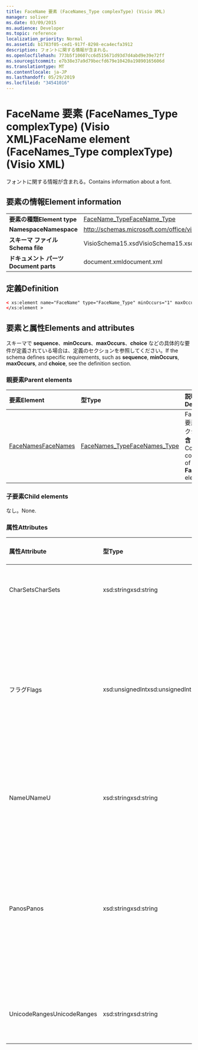 ```yaml
---
title: FaceName 要素 (FaceNames_Type complexType) (Visio XML)
manager: soliver
ms.date: 03/09/2015
ms.audience: Developer
ms.topic: reference
localization_priority: Normal
ms.assetid: b1783f05-ced1-917f-8298-eca4ecfa3912
description: フォントに関する情報が含まれる。
ms.openlocfilehash: 773b5f10607cc6d515671d93d7d4abd9e39e72ff
ms.sourcegitcommit: e7b38e37a9d79becfd679e10420a19890165606d
ms.translationtype: MT
ms.contentlocale: ja-JP
ms.lasthandoff: 05/29/2019
ms.locfileid: "34541016"
---
```

# <a name="facename-element-facenames_type-complextype-visio-xml"></a><span data-ttu-id="61163-103">FaceName 要素 (FaceNames_Type complexType) (Visio XML)</span><span class="sxs-lookup"><span data-stu-id="61163-103">FaceName element (FaceNames_Type complexType) (Visio XML)</span></span>

<span data-ttu-id="61163-104">フォントに関する情報が含まれる。</span><span class="sxs-lookup"><span data-stu-id="61163-104">Contains information about a font.</span></span>
  
## <a name="element-information"></a><span data-ttu-id="61163-105">要素の情報</span><span class="sxs-lookup"><span data-stu-id="61163-105">Element information</span></span>

|||
|:-----|:-----|
|<span data-ttu-id="61163-106">**要素の種類**</span><span class="sxs-lookup"><span data-stu-id="61163-106">**Element type**</span></span> <br/> |[<span data-ttu-id="61163-107">FaceName_Type</span><span class="sxs-lookup"><span data-stu-id="61163-107">FaceName_Type</span></span>](facename_type-complextypevisio-xml.md) <br/> |
|<span data-ttu-id="61163-108">**Namespace**</span><span class="sxs-lookup"><span data-stu-id="61163-108">**Namespace**</span></span> <br/> |http://schemas.microsoft.com/office/visio/2012/main  <br/> |
|<span data-ttu-id="61163-109">**スキーマ ファイル**</span><span class="sxs-lookup"><span data-stu-id="61163-109">**Schema file**</span></span> <br/> |<span data-ttu-id="61163-110">VisioSchema15.xsd</span><span class="sxs-lookup"><span data-stu-id="61163-110">VisioSchema15.xsd</span></span>  <br/> |
|<span data-ttu-id="61163-111">**ドキュメント パーツ**</span><span class="sxs-lookup"><span data-stu-id="61163-111">**Document parts**</span></span> <br/> |<span data-ttu-id="61163-112">document.xml</span><span class="sxs-lookup"><span data-stu-id="61163-112">document.xml</span></span>  <br/> |
   
## <a name="definition"></a><span data-ttu-id="61163-113">定義</span><span class="sxs-lookup"><span data-stu-id="61163-113">Definition</span></span>

```XML
< xs:element name="FaceName" type="FaceName_Type" minOccurs="1" maxOccurs="unbounded" >
</xs:element > 
```

## <a name="elements-and-attributes"></a><span data-ttu-id="61163-114">要素と属性</span><span class="sxs-lookup"><span data-stu-id="61163-114">Elements and attributes</span></span>

<span data-ttu-id="61163-115">スキーマで **sequence**、**minOccurs**、**maxOccurs**、**choice** などの具体的な要件が定義されている場合は、定義のセクションを参照してください。</span><span class="sxs-lookup"><span data-stu-id="61163-115">If the schema defines specific requirements, such as **sequence**, **minOccurs**, **maxOccurs**, and **choice**, see the definition section.</span></span> 
  
### <a name="parent-elements"></a><span data-ttu-id="61163-116">親要素</span><span class="sxs-lookup"><span data-stu-id="61163-116">Parent elements</span></span>

|<span data-ttu-id="61163-117">**要素**</span><span class="sxs-lookup"><span data-stu-id="61163-117">**Element**</span></span>|<span data-ttu-id="61163-118">**型**</span><span class="sxs-lookup"><span data-stu-id="61163-118">**Type**</span></span>|<span data-ttu-id="61163-119">**説明**</span><span class="sxs-lookup"><span data-stu-id="61163-119">**Description**</span></span>|
|:-----|:-----|:-----|
|[<span data-ttu-id="61163-120">FaceNames</span><span class="sxs-lookup"><span data-stu-id="61163-120">FaceNames</span></span>](facenames-element-visiodocument_type-complextypevisio-xml.md) <br/> |[<span data-ttu-id="61163-121">FaceNames_Type</span><span class="sxs-lookup"><span data-stu-id="61163-121">FaceNames_Type</span></span>](facenames_type-complextypevisio-xml.md) <br/> |<span data-ttu-id="61163-122">FaceName 要素のコレクション **を含** む。</span><span class="sxs-lookup"><span data-stu-id="61163-122">Contains a collection of **FaceName** elements.</span></span>  <br/> |
   
### <a name="child-elements"></a><span data-ttu-id="61163-123">子要素</span><span class="sxs-lookup"><span data-stu-id="61163-123">Child elements</span></span>

<span data-ttu-id="61163-124">なし。</span><span class="sxs-lookup"><span data-stu-id="61163-124">None.</span></span>
  
### <a name="attributes"></a><span data-ttu-id="61163-125">属性</span><span class="sxs-lookup"><span data-stu-id="61163-125">Attributes</span></span>

|<span data-ttu-id="61163-126">**属性**</span><span class="sxs-lookup"><span data-stu-id="61163-126">**Attribute**</span></span>|<span data-ttu-id="61163-127">**型**</span><span class="sxs-lookup"><span data-stu-id="61163-127">**Type**</span></span>|<span data-ttu-id="61163-128">**必須**</span><span class="sxs-lookup"><span data-stu-id="61163-128">**Required**</span></span>|<span data-ttu-id="61163-129">**説明**</span><span class="sxs-lookup"><span data-stu-id="61163-129">**Description**</span></span>|<span data-ttu-id="61163-130">**可能な値**</span><span class="sxs-lookup"><span data-stu-id="61163-130">**Possible values**</span></span>|
|:-----|:-----|:-----|:-----|:-----|
|<span data-ttu-id="61163-131">CharSets</span><span class="sxs-lookup"><span data-stu-id="61163-131">CharSets</span></span>  <br/> |<span data-ttu-id="61163-132">xsd:string</span><span class="sxs-lookup"><span data-stu-id="61163-132">xsd:string</span></span>  <br/> |<span data-ttu-id="61163-133">省略可能</span><span class="sxs-lookup"><span data-stu-id="61163-133">optional</span></span>  <br/> |<span data-ttu-id="61163-134">サポートされているフォントの文字セット。</span><span class="sxs-lookup"><span data-stu-id="61163-134">The supported character sets of the font.</span></span>  <br/> |<span data-ttu-id="61163-135">xsd:string 型の値。</span><span class="sxs-lookup"><span data-stu-id="61163-135">Values of the xsd:string type.</span></span>  <br/> |
|<span data-ttu-id="61163-136">フラグ</span><span class="sxs-lookup"><span data-stu-id="61163-136">Flags</span></span>  <br/> |<span data-ttu-id="61163-137">xsd:unsignedInt</span><span class="sxs-lookup"><span data-stu-id="61163-137">xsd:unsignedInt</span></span>  <br/> |<span data-ttu-id="61163-138">省略可能</span><span class="sxs-lookup"><span data-stu-id="61163-138">optional</span></span>  <br/> |<span data-ttu-id="61163-139">不足しているフォント、既定のフォント、アジアのフォント、複雑なフォント、垂直フォント、およびフォントの種類を示すフラグ。</span><span class="sxs-lookup"><span data-stu-id="61163-139">Flags that indicate the following: missing font, default font, asian font, complex font, vertical font, and font type.</span></span>  <br/> |<span data-ttu-id="61163-140">xsd:unsignedInt 型の値。</span><span class="sxs-lookup"><span data-stu-id="61163-140">Values of the xsd:unsignedInt type.</span></span>  <br/> |
|<span data-ttu-id="61163-141">NameU</span><span class="sxs-lookup"><span data-stu-id="61163-141">NameU</span></span>  <br/> |<span data-ttu-id="61163-142">xsd:string</span><span class="sxs-lookup"><span data-stu-id="61163-142">xsd:string</span></span>  <br/> |<span data-ttu-id="61163-143">必須</span><span class="sxs-lookup"><span data-stu-id="61163-143">required</span></span>  <br/> |<span data-ttu-id="61163-144">フォントの名前を UTF-16 Unicode 文字列として指定します。</span><span class="sxs-lookup"><span data-stu-id="61163-144">The name of the font as a UTF-16 Unicode string.</span></span>  <br/> ||
|<span data-ttu-id="61163-145">Panos</span><span class="sxs-lookup"><span data-stu-id="61163-145">Panos</span></span>  <br/> |<span data-ttu-id="61163-146">xsd:string</span><span class="sxs-lookup"><span data-stu-id="61163-146">xsd:string</span></span>  <br/> |<span data-ttu-id="61163-147">省略可能</span><span class="sxs-lookup"><span data-stu-id="61163-147">optional</span></span>  <br/> |<span data-ttu-id="61163-148">フォントのパノセシグニチャ。</span><span class="sxs-lookup"><span data-stu-id="61163-148">The panose signature for the font.</span></span> <span data-ttu-id="61163-149">Panose は、視覚的特性に基づいて分類する書体の分類システムです。</span><span class="sxs-lookup"><span data-stu-id="61163-149">Panose is a classification system for typefaces that categorizes them based upon their visual characteristics.</span></span>  <br/> |<span data-ttu-id="61163-150">xsd:string 型の値。</span><span class="sxs-lookup"><span data-stu-id="61163-150">Values of the xsd:string type.</span></span>  <br/> |
|<span data-ttu-id="61163-151">UnicodeRanges</span><span class="sxs-lookup"><span data-stu-id="61163-151">UnicodeRanges</span></span>  <br/> |<span data-ttu-id="61163-152">xsd:string</span><span class="sxs-lookup"><span data-stu-id="61163-152">xsd:string</span></span>  <br/> |<span data-ttu-id="61163-153">省略可能</span><span class="sxs-lookup"><span data-stu-id="61163-153">optional</span></span>  <br/> |<span data-ttu-id="61163-154">サポートされているフォントの Unicode 範囲。</span><span class="sxs-lookup"><span data-stu-id="61163-154">The supported Unicode ranges of the font.</span></span>  <br/> |<span data-ttu-id="61163-155">xsd:string 型の値。</span><span class="sxs-lookup"><span data-stu-id="61163-155">Values of the xsd:string type.</span></span>  <br/> |
   

